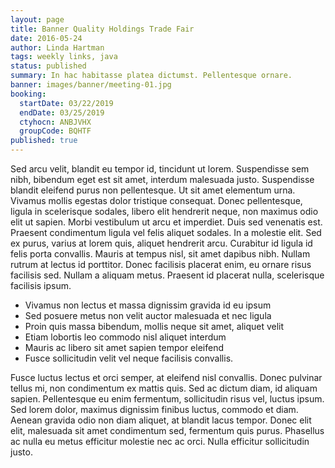 ```yaml
---
layout: page
title: Banner Quality Holdings Trade Fair
date: 2016-05-24
author: Linda Hartman
tags: weekly links, java
status: published
summary: In hac habitasse platea dictumst. Pellentesque ornare.
banner: images/banner/meeting-01.jpg
booking:
  startDate: 03/22/2019
  endDate: 03/25/2019
  ctyhocn: ANBJVHX
  groupCode: BQHTF
published: true
---
```

Sed arcu velit, blandit eu tempor id, tincidunt ut lorem. Suspendisse sem nibh, bibendum eget est sit amet, interdum malesuada justo. Suspendisse blandit eleifend purus non pellentesque. Ut sit amet elementum urna. Vivamus mollis egestas dolor tristique consequat. Donec pellentesque, ligula in scelerisque sodales, libero elit hendrerit neque, non maximus odio elit ut sapien. Morbi vestibulum ut arcu et imperdiet.
Duis sed venenatis est. Praesent condimentum ligula vel felis aliquet sodales. In a molestie elit. Sed ex purus, varius at lorem quis, aliquet hendrerit arcu. Curabitur id ligula id felis porta convallis. Mauris at tempus nisl, sit amet dapibus nibh. Nullam rutrum at lectus id porttitor. Donec facilisis placerat enim, eu ornare risus facilisis sed. Nullam a aliquam metus. Praesent id placerat nulla, scelerisque facilisis ipsum.

* Vivamus non lectus et massa dignissim gravida id eu ipsum
* Sed posuere metus non velit auctor malesuada et nec ligula
* Proin quis massa bibendum, mollis neque sit amet, aliquet velit
* Etiam lobortis leo commodo nisl aliquet interdum
* Mauris ac libero sit amet sapien tempor eleifend
* Fusce sollicitudin velit vel neque facilisis convallis.

Fusce luctus lectus et orci semper, at eleifend nisl convallis. Donec pulvinar tellus mi, non condimentum ex mattis quis. Sed ac dictum diam, id aliquam sapien. Pellentesque eu enim fermentum, sollicitudin risus vel, luctus ipsum. Sed lorem dolor, maximus dignissim finibus luctus, commodo et diam. Aenean gravida odio non diam aliquet, at blandit lacus tempor. Donec elit elit, malesuada sit amet condimentum sed, fermentum quis purus. Phasellus ac nulla eu metus efficitur molestie nec ac orci. Nulla efficitur sollicitudin justo.
